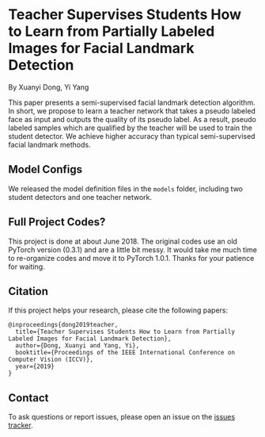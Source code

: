 # Teacher Supervises Students How to Learn from Partially Labeled Images for Facial Landmark Detection
By Xuanyi Dong, Yi Yang

This paper presents a semi-supervised facial landmark detection algorithm.
In short, we propose to learn a teacher network that takes a pseudo labeled face as input and outputs the quality of its pseudo label. As a result, pseudo labeled samples which are qualified by the teacher will be used to train the student detector. We achieve higher accuracy than typical semi-supervised facial landmark methods.

## Model Configs

We released the model definition files in the `models` folder, including two student detectors and one teacher network.

## Full Project Codes?

This project is done at about June 2018.
The original codes use an old PyTorch version (0.3.1) and are a little bit messy. It would take me much time to re-organize codes and move it to PyTorch 1.0.1.
Thanks for your patience for waiting.

## Citation
If this project helps your research, please cite the following papers:
```
@inproceedings{dong2019teacher,
  title={Teacher Supervises Students How to Learn from Partially Labeled Images for Facial Landmark Detection},
  author={Dong, Xuanyi and Yang, Yi},
  booktitle={Proceedings of the IEEE International Conference on Computer Vision (ICCV)},
  year={2019}
}
```

## Contact
To ask questions or report issues, please open an issue on the [issues tracker](https://github.com/D-X-Y/landmark-detection/issues).
